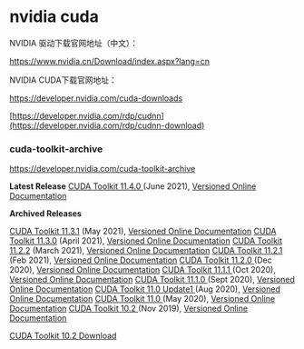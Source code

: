 # nvidia cuda



NVIDIA 驱动下载官网地址（中文）：

https://www.nvidia.cn/Download/index.aspx?lang=cn 

NVIDIA CUDA下载官网地址：

https://developer.nvidia.com/cuda-downloads

[https://developer.nvidia.com/rdp/cudnn](https://developer.nvidia.com/rdp/cudnn-download)

### cuda-toolkit-archive

https://developer.nvidia.com/cuda-toolkit-archive



**Latest Release**
[CUDA Toolkit 11.4.0 ](https://developer.nvidia.com/cuda-downloads)(June 2021), [Versioned Online Documentation](https://docs.nvidia.com/cuda/)

**Archived Releases**

[CUDA Toolkit 11.3.1](https://developer.nvidia.com/cuda-11-3-1-download-archive) (May 2021), [Versioned Online Documentation](https://docs.nvidia.com/cuda/archive/11.3.1/)
[CUDA Toolkit 11.3.0](https://developer.nvidia.com/cuda-11-3-0-download-archive) (April 2021), [Versioned Online Documentation](https://docs.nvidia.com/cuda/archive/11.3.0/)
[CUDA Toolkit 11.2.2](https://developer.nvidia.com/cuda-11.2.2-download-archive) (March 2021), [Versioned Online Documentation](https://docs.nvidia.com/cuda/archive/11.2.2/)
[CUDA Toolkit 11.2.1](https://developer.nvidia.com/cuda-11.2.1-download-archive) (Feb 2021), [Versioned Online Documentation](https://docs.nvidia.com/cuda/archive/11.2.1/)
[CUDA Toolkit 11.2.0 ](https://developer.nvidia.com/cuda-11.2.0-download-archive)(Dec 2020), [Versioned Online Documentation](https://docs.nvidia.com/cuda/archive/11.2.0/)
[CUDA Toolkit 11.1.1 ](https://developer.nvidia.com/cuda-11.1.1-download-archive)(Oct 2020), [Versioned Online Documentation](https://docs.nvidia.com/cuda/archive/11.1.1/)
[CUDA Toolkit 11.1.0 ](https://developer.nvidia.com/cuda-11.1.0-download-archive)(Sept 2020), [Versioned Online Documentation](https://docs.nvidia.com/cuda/archive/11.1.0/)
[CUDA Toolkit 11.0 Update1 ](https://developer.nvidia.com/cuda-11.0-update1-download-archive)(Aug 2020), [Versioned Online Documentation](https://docs.nvidia.com/cuda/archive/11.0/)
[CUDA Toolkit 11.0 ](https://developer.nvidia.com/cuda-11.0-download-archive)(May 2020), [Versioned Online Documentation](https://docs.nvidia.com/cuda/archive/11.0/)
[CUDA Toolkit 10.2 ](https://developer.nvidia.com/cuda-10.2-download-archive)(Nov 2019), [Versioned Online Documentation](https://docs.nvidia.com/cuda/archive/10.2/)



[CUDA Toolkit 10.2 Download](https://developer.nvidia.com/cuda-10.2-download-archive?target_os=Windows&target_arch=x86_64&target_version=10&target_type=exelocal)

